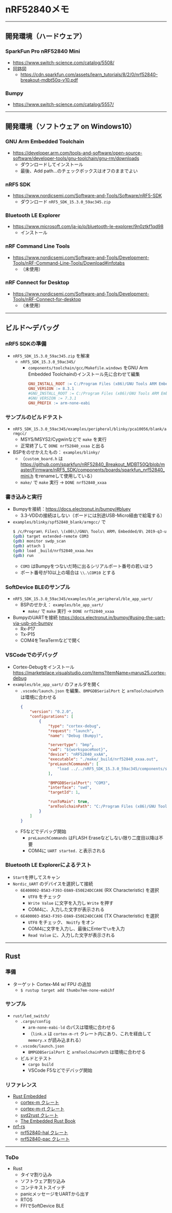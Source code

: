 # nRF52840メモ

---

## 開発環境（ハードウェア）

### SparkFun Pro nRF52840 Mini
* https://www.switch-science.com/catalog/5508/
* 回路図
  * https://cdn.sparkfun.com/assets/learn_tutorials/8/2/0/nrf52840-breakout-mdbt50q-v10.pdf

### Bumpy
* https://www.switch-science.com/catalog/5557/

---

## 開発環境（ソフトウェア on Windows10）

### GNU Arm Embedded Toolchain
* https://developer.arm.com/tools-and-software/open-source-software/developer-tools/gnu-toolchain/gnu-rm/downloads
  * ダウンロードしてインストール
  * 最後、Add path...のチェックボックスはオフのままでよい

### nRF5 SDK
* https://www.nordicsemi.com/Software-and-Tools/Software/nRF5-SDK
  * ダウンロード ```nRF5_SDK_15.3.0_59ac345.zip```

### Bluetooth LE Explorer
* https://www.microsoft.com/ja-jp/p/bluetooth-le-explorer/9n0ztkf1qd98
  * インストール

### nRF Command Line Tools
* https://www.nordicsemi.com/Software-and-Tools/Development-Tools/nRF-Command-Line-Tools/Download#infotabs
  * （未使用）

### nRF Connect for Desktop
* https://www.nordicsemi.com/Software-and-Tools/Development-Tools/nRF-Connect-for-desktop
  * （未使用）

---

## ビルド～デバッグ

### nRF5 SDKの準備
* ```nRF5_SDK_15.3.0_59ac345.zip``` を解凍
  * ```nRF5_SDK_15.3.0_59ac345/```
    * ```components/toolchain/gcc/Makefile.windows``` をGNU Arm Embedded Toolchainのインストール先に合わせて編集
      ```makefile
      GNU_INSTALL_ROOT := C:/Program Files (x86)/GNU Tools ARM Embedded/8 2019-q3-update/bin/
      GNU_VERSION := 8.3.1
      #GNU_INSTALL_ROOT := C:/Program Files (x86)/GNU Tools ARM Embedded/7 2018-q2-update/bin/
      #GNU_VERSION := 7.3.1
      GNU_PREFIX := arm-none-eabi
      ```

### サンプルのビルドテスト
* ```nRF5_SDK_15.3.0_59ac345/examples/peripheral/blinky/pca10056/blank/armgcc/```
  * MSYS/MSYS2/Cygwinなどで ```make``` を実行
  * 正常終了して ```DONE nrf52840_xxaa``` と出る
* BSPをのせかえたもの： ```examples/blinky/```
  * （```custom_board.h``` は https://github.com/sparkfun/nRF52840_Breakout_MDBT50Q/blob/master/Firmware/nRF5_SDK/components/boards/sparkfun_nrf52840_mini.h をrenameして使用している）
  * ```make/``` で ```make``` 実行 → ```DONE nrf52840_xxaa```

### 書き込みと実行

* Bumpyを接続：https://docs.electronut.in/bumpy/#bluey
  * 3.3-VDDの接続はしない（ボードには別途USB-Micro経由で給電する）
* ```examples/blinky/spf52840_blank/armgcc/``` で
  ```sh
  $ /c/Program\ Files\ \(x86\)/GNU\ Tools\ ARM\ Embedded/8\ 2019-q3-update/bin/arm-none-eabi-gdb
  (gdb) target extended-remote COM3
  (gdb) monitor swdp_scan
  (gdb) attach 1
  (gdb) load _build/nrf52840_xxaa.hex
  (gdb) run
  ```
  * ```COM3``` はBumpyをつないだ時に出るシリアルポート番号の若いほう
  * ポート番号が10以上の場合は ```\\.\COM10``` とする

### SoftDevice BLEのサンプル
* ```nRF5_SDK_15.3.0_59ac345/examples/ble_peripheral/ble_app_uart/```
  * BSPのせかえ： ```examples/ble_app_uart/```
    * ```make/``` で ```make``` 実行 → ```DONE nrf52840_xxaa```
* BumpyのUARTを接続 https://docs.electronut.in/bumpy/#using-the-uart-via-usb-on-bumpy
  * Rx-P17
  * Tx-P15
  * COM4をTeraTermなどで開く

### VSCodeでのデバッグ
* Cortex-Debugをインストール https://marketplace.visualstudio.com/items?itemName=marus25.cortex-debug
* ```examples/ble_app_uart/``` のフォルダを開く
  * ```.vscode/launch.json``` を編集、```BMPGDBSerialPort``` と ```armToolchainPath``` は環境に合わせる
    ```json
    {
        "version": "0.2.0",
        "configurations": [
            {
                "type": "cortex-debug",
                "request": "launch",
                "name": "Debug (Bumpy)",

                "servertype": "bmp",
                "cwd": "${workspaceRoot}",
                "device": "nRF52840_xxAA",
                "executable": "./make/_build/nrf52840_xxaa.out",
                "preLaunchCommands": [
                    "load ../../nRF5_SDK_15.3.0_59ac345/components/softdevice/s140/hex/s140_nrf52_6.1.1_softdevice.hex"
                ],

                "BMPGDBSerialPort": "COM3",
                "interface": "swd",
                "targetId": 1,

                "runToMain": true,
                "armToolchainPath": "C:/Program Files (x86)/GNU Tools ARM Embedded/8 2019-q3-update/bin"
            }
        ]
    }
    ```
  * F5などでデバッグ開始
    * ```preLaunchCommands``` はFLASH Eraseなどしない限り二度目以降は不要
    * COM4に ```UART started.``` と表示される

### Bluetooth LE Explorerによるテスト
* ```Start```を押してスキャン
* ```Nordic_UART``` のデバイスを選択して接続
  * ```6E400002-B5A3-F393-E0A9-E50E24DCCA9E``` (RX Characteristic) を選択
    * ```UTF8``` をチェック
    * ```Write Value``` に文字を入力し ```Write``` を押す
    * COM4に、入力した文字が表示される
  * ```6E400003-B5A3-F393-E0A9-E50E24DCCA9E``` (TX Characteristic) を選択
    * ```UTF8``` をチェック、 ```Noitfy``` をオン
    * COM4に文字を入力し、最後にEnterで```\n```を入力
    * ```Read Value``` に、入力した文字が表示される

---

## Rust

### 準備

* ターゲット Cortex-M4 w/ FPU の追加
  * ```$ rustup target add thumbv7em-none-eabihf```

### サンプル
* ```rust/led_switch/```
  * ```.cargo/config```
    * ```arm-none-eabi-ld``` のパスは環境に合わせる
    * （```link.x``` は ```cortex-m-rt``` クレート内にあり、これを経由して ```memory.x``` が読み込まれる）
  * ```.vscode/launch.json```
    * ```BMPGDBSerialPort``` と ```armToolchainPath``` は環境に合わせる
  * ビルドとテスト
    * ```cargo build```
    * VSCode F5などでデバッグ開始

### リファレンス
* [Rust Embedded](https://github.com/rust-embedded/wg)
  * [cortex-m クレート](https://crates.io/crates/cortex-m)
  * [cortex-m-rt クレート](https://crates.io/crates/cortex-m-rt)
  * [svd2rust クレート](https://crates.io/crates/svd2rust)
  * [The Embedded Rust Book](https://docs.rust-embedded.org/book/)
* [nrf-rs](https://github.com/nrf-rs)
  * [nrf52840-hal クレート](https://crates.io/crates/nrf52840-hal)
  * [nrf52840-pac クレート](https://crates.io/crates/nrf52840-pac)

---

### ToDo
* Rust
  * タイマ割り込み
  * ソフトウェア割り込み
  * コンテキストスイッチ
  * panicメッセージをUARTから出す
  * RTOS
  * FFIでSoftDevice BLE
